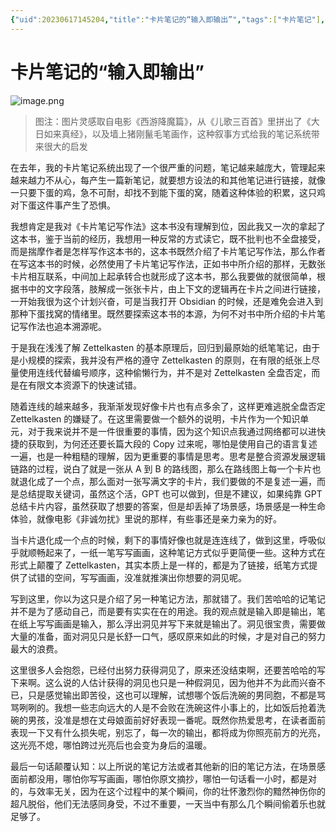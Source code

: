 ```yaml
---
{"uid":20230617145204,"title":"卡片笔记的“输入即输出”","tags":["卡片笔记"],"description":"卡片笔记的“输入即输出”","author":"asureading","type":"practice","draft":false,"editable":false,"modified":202300641171233540,"dg-publish":true,"permalink":"/lake-of-knowledge/02//asureading//","dgPassFrontmatter":true}
---
```



# 卡片笔记的“输入即输出”

![image.png](https://cdn.pkmer.cn/images/202306172335143.png!pkmer)

>图注：图片灵感取自电影《西游降魔篇》，从《儿歌三百首》里拼出了《大日如来真经》，以及墙上猪刚鬣毛笔画作，这种叙事方式给我的笔记系统带来很大的启发

在去年，我的卡片笔记系统出现了一个很严重的问题，笔记越来越庞大，管理起来越来越力不从心，每产生一篇新笔记，就要想方设法的和其他笔记进行链接，就像一只要下蛋的鸡，急不可耐，却找不到能下蛋的窝，随着这种体验的积累，这只鸡对下蛋这件事产生了恐惧。

我想肯定是我对《卡片笔记写作法》这本书没有理解到位，因此我又一次的拿起了这本书，鉴于当前的经历，我想用一种反常的方式读它，既不批判也不全盘接受，而是揣摩作者是怎样写作这本书的，这本书既然介绍了卡片笔记写作法，那么作者在写这本书的时候，必然使用了卡片笔记写作法，正如书中所介绍的那样，无数张卡片相互联系，中间加上起承转合也就形成了这本书，那么我要做的就很简单，根据书中的文字段落，肢解成一张张卡片，由上下文的逻辑再在卡片之间进行链接，一开始我很为这个计划兴奋，可是当我打开 Obsidian 的时候，还是难免会进入到那种下蛋找窝的情绪里。既然要探索这本书的本源，为何不对书中所介绍的卡片笔记写作法也追本溯源呢。

于是我在浅浅了解 Zettelkasten 的基本原理后，回归到最原始的纸笔笔记，由于是小规模的探索，我并没有严格的遵守 Zettelkasten 的原则，在有限的纸张上尽量使用连线代替编号顺序，这种偷懒行为，并不是对 Zettelkasten 全盘否定，而是在有限文本资源下的快速试错。

随着连线的越来越多，我渐渐发现好像卡片也有点多余了，这样更难逃脱全盘否定 Zettelkasten 的嫌疑了。在这里需要做一个额外的说明，卡片作为一个知识单元，对于我来说并不是一件很重要的事情，因为这个知识点我通过网络都可以进快捷的获取到，为何还还要长篇大段的 Copy 过来呢，哪怕是使用自己的语言复述一遍，也是一种粗糙的理解，因为更重要的事情是思考。思考是整合资源发展逻辑链路的过程，说白了就是一张从 A 到 B 的路线图，那么在路线图上每一个卡片也就退化成了一个点，那么面对一张写满文字的卡片，我们要做的不是复述一遍，而是总结提取关键词，虽然这个活，GPT 也可以做到，但是不建议，如果纯靠 GPT 总结卡片内容，虽然获取了想要的答案，但是却丢掉了场景感，场景感是一种生命体验，就像电影《非诚勿扰》里说的那样，有些事还是亲力亲为的好。

当卡片退化成一个点的时候，剩下的事情好像也就是连连线了，做到这里，呼吸似乎就顺畅起来了，一纸一笔写写画画，这种笔记方式似乎更简便一些。这种方式在形式上颠覆了 Zettelkasten，其实本质上是一样的，都是为了链接，纸笔方式提供了试错的空间，写写画画，没准就推演出你想要的洞见呢。

写到这里，你以为这只是介绍了另一种笔记方法，那就错了。我们苦哈哈的记笔记并不是为了感动自己，而是要有实实在在的用途。我的观点就是输入即是输出，笔在纸上写写画画是输入，那么浮出洞见并写下来就是输出了。洞见很宝贵，需要做大量的准备，面对洞见只是长舒一口气，感叹原来如此的时候，才是对自己的努力最大的浪费。

这里很多人会抱怨，已经付出努力获得洞见了，原来还没结束啊，还要苦哈哈的写下来啊。这么说的人估计获得的洞见也只是一种假洞见，因为他并不为此而兴奋不已，只是感觉输出即苦役，这也可以理解，试想哪个饭后洗碗的男同胞，不都是骂骂咧咧的。我想一些志向远大的人是不会败在洗碗这件小事上的，比如饭后抢着洗碗的男孩，没准是想在丈母娘面前好好表现一番呢。既然你热爱思考，在读者面前表现一下又有什么损失呢，别忘了，每一次的输出，都将成为你照亮前方的光亮，这光亮不熄，哪怕跨过光亮后也会变为身后的温暖。

最后一句话颠覆认知：以上所说的笔记方法或者其他新的旧的笔记方法，在场景感面前都没用，哪怕你写写画画，哪怕你原文摘抄，哪怕一句话看一小时，都是对的，与效率无关，因为在这个过程中的某个瞬间，你的壮怀激烈你的黯然神伤你的超凡脱俗，他们无法感同身受，不过不重要，一天当中有那么几个瞬间偷着乐也就足够了。
